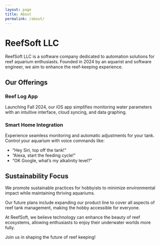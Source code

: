 ```yaml
---
layout: page
title: About
permalink: /about/
---
```


# ReefSoft LLC

ReefSoft LLC is a software company dedicated to automation solutions for reef aquarium enthusiasts. Founded in 2024 by an aquarist and software engineer, we aim to enhance the reef-keeping experience.

## Our Offerings

### Reef Log App
Launching Fall 2024, our iOS app simplifies monitoring water parameters with an intuitive interface, cloud syncing, and data graphing.

### Smart Home Integration
Experience seamless monitoring and automatic adjustments for your tank. Control your aquarium with voice commands like:  
-  “Hey Siri, top off the tank!”  
-  “Alexa, start the feeding cycle!”  
-  “OK Google, what’s my alkalinity level?”

## Sustainability Focus
We promote sustainable practices for hobbyists to minimize environmental impact while maintaining thriving aquariums.

Our future plans include expanding our product line to cover all aspects of reef tank management, making the hobby accessible for everyone.

At ReefSoft, we believe technology can enhance the beauty of reef ecosystems, allowing enthusiasts to enjoy their underwater worlds more fully.

Join us in shaping the future of reef keeping!
